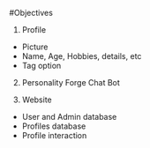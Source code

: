 #Objectives

1. Profile
* Picture
* Name, Age, Hobbies, details, etc
* Tag option

2. Personality Forge Chat Bot

3. Website
* User and Admin database
* Profiles database
* Profile interaction